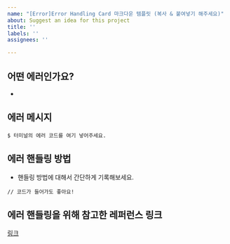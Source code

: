 ```yaml
---
name: "[Error]Error Handling Card 마크다운 템플릿 (복사 & 붙여넣기 해주세요)"
about: Suggest an idea for this project
title: ''
labels: ''
assignees: ''

---
```


## 어떤 에러인가요?
- 

## 에러 메시지

```
$ 터미널의 에러 코드를 여기 넣어주세요.
```

## 에러 핸들링 방법
- 핸들링 방법에 대해서 간단하게 기록해보세요.

```
// 코드가 들어가도 좋아요!
```

## 에러 핸들링을 위해 참고한 레퍼런스 링크
[링크]()
